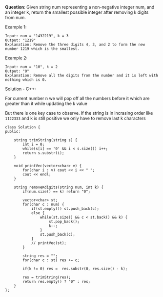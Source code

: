 <b>Question</b>: Given string num representing a non-negative integer num, and an integer k, return the smallest possible integer after removing k digits from num.


Example 1: 
```
Input: num = "1432219", k = 3
Output: "1219"
Explanation: Remove the three digits 4, 3, and 2 to form the new number 1219 which is the smallest.
```

Example 2:
```
Input: num = "10", k = 2
Output: "0"
Explanation: Remove all the digits from the number and it is left with nothing which is 0.
```


Solution - C++:

For current number n we will pop off all the numbers before it which are greater than it while updating the k value

But there is one key case to observe. If the string is in incrasing order like `1122333` and k is still positive we only have to remove last k characters

```
class Solution {
public:
    
    string trimString(string s) {
        int i = 0;
        while(s[i] == '0' && i < s.size()) i++;
        return s.substr(i);
    }
    
    void printVec(vector<char> v) {
        for(char i : v) cout << i << " ";
        cout << endl;
    }
    
    string removeKdigits(string num, int k) {
        if(num.size() == k) return "0";
        
        vector<char> st;
        for(char c : num) {
            if(st.empty()) st.push_back(c);
            else {
                while(st.size() && c < st.back() && k) {
                    st.pop_back();
                    k--;
                }
                st.push_back(c);
            }
            // printVec(st);
        }
        
        string res = "";
        for(char c : st) res += c;
        
        if(k != 0) res =  res.substr(0, res.size() - k);
        
        res = trimString(res);
        return res.empty() ? "0" : res;
    }
};
```